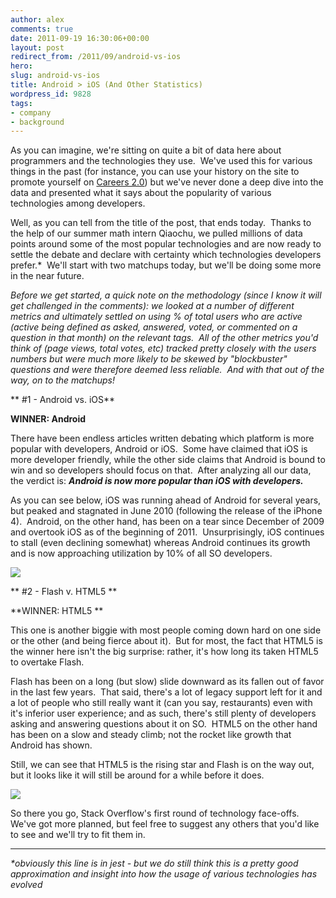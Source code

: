 ```yaml
---
author: alex
comments: true
date: 2011-09-19 16:30:06+00:00
layout: post
redirect_from: /2011/09/android-vs-ios
hero: 
slug: android-vs-ios
title: Android > iOS (And Other Statistics)
wordpress_id: 9828
tags:
- company
- background
---
```


As you can imagine, we're sitting on quite a bit of data here about programmers and the technologies they use.  We've used this for various things in the past (for instance, you can use your history on the site to promote yourself on [Careers 2.0](http://careers.stackoverflow.com)) but we've never done a deep dive into the data and presented what it says about the popularity of various technologies among developers.

Well, as you can tell from the title of the post, that ends today.  Thanks to the help of our summer math intern Qiaochu, we pulled millions of data points around some of the most popular technologies and are now ready to settle the debate and declare with certainty which technologies developers prefer.*  We'll start with two matchups today, but we'll be doing some more in the near future.

_Before we get started, a quick note on the methodology (since I know it will get challenged in the comments): we looked at a number of different metrics and ultimately settled on using % of total users who are active (active being defined as asked, answered, voted, or commented on a question in that month) on the relevant tags.  All of the other metrics you'd think of (page views, total votes, etc) tracked pretty closely with the users numbers but were much more likely to be skewed by "blockbuster" questions and were therefore deemed less reliable.  And with that out of the way, on to the matchups!_

** #1 - Android vs. iOS**

**WINNER: Android**

There have been endless articles written debating which platform is more popular with developers, Android or iOS.  Some have claimed that iOS is more developer friendly, while the other side claims that Android is bound to win and so developers should focus on that.  After analyzing all our data, the verdict is: _**Android is now more popular than iOS with developers.**_

As you can see below, iOS was running ahead of Android for several years, but peaked and stagnated in June 2010 (following the release of the iPhone 4).  Android, on the other hand, has been on a tear since December of 2009 and overtook iOS as of the beginning of 2011.  Unsurprisingly, iOS continues to stall (even declining somewhat) whereas Android continues its growth and is now approaching utilization by 10% of all SO developers.

[![](http://blog.stackoverflow.com/wp-content/uploads/Android-vs-iOS.png)](http://blog.stackoverflow.com/2011/09/android-vs-ios/android-vs-ios/)



** #2 - Flash v. HTML5
**

**WINNER: HTML5
**

This one is another biggie with most people coming down hard on one side or the other (and being fierce about it).  But for most, the fact that HTML5 is the winner here isn't the big surprise: rather, it's how long its taken HTML5 to overtake Flash.

Flash has been on a long (but slow) slide downward as its fallen out of favor in the last few years.  That said, there's a lot of legacy support left for it and a lot of people who still really want it (can you say, restaurants) even with it's inferior user experience; and as such, there's still plenty of developers asking and answering questions about it on SO.  HTML5 on the other hand has been on a slow and steady climb; not the rocket like growth that Android has shown.

Still, we can see that HTML5 is the rising star and Flash is on the way out, but it looks like it will still be around for a while before it does.

[![](http://blog.stackoverflow.com/wp-content/uploads/HTML5-v-Flash.png)](http://blog.stackoverflow.com/2011/09/android-vs-ios/html5-v-flash/)



So there you go, Stack Overflow's first round of technology face-offs.  We've got more planned, but feel free to suggest any others that you'd like to see and we'll try to fit them in.





* * *



_*obviously this line is in jest - but we do still think this is a pretty good approximation and insight into how the usage of various technologies has evolved_
